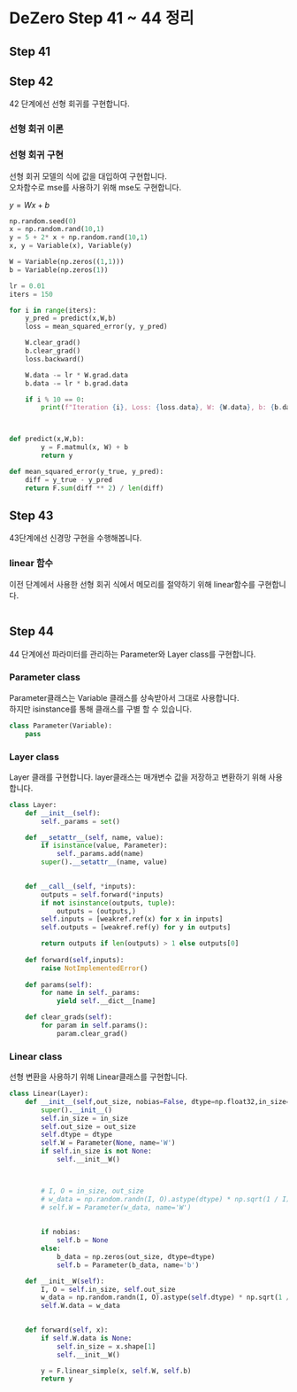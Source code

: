 # DeZero Step 41 ~ 44 정리

## Step 41




## Step 42
42 단계에선 선형 회귀를 구현합니다.

### 선형 회귀 이론


### 선형 회귀 구현
선형 회귀 모델의 식에 값을 대입하여 구현합니다.  
오차함수로 mse를 사용하기 위해 mse도 구현합니다.  

$y=Wx+b$

```python
np.random.seed(0)
x = np.random.rand(10,1)
y = 5 + 2* x + np.random.rand(10,1)
x, y = Variable(x), Variable(y)

W = Variable(np.zeros((1,1)))
b = Variable(np.zeros(1))

lr = 0.01
iters = 150

for i in range(iters):
    y_pred = predict(x,W,b)
    loss = mean_squared_error(y, y_pred)

    W.clear_grad()
    b.clear_grad()
    loss.backward()

    W.data -= lr * W.grad.data
    b.data -= lr * b.grad.data

    if i % 10 == 0:
        print(f"Iteration {i}, Loss: {loss.data}, W: {W.data}, b: {b.data}")



def predict(x,W,b):
        y = F.matmul(x, W) + b
        return y

def mean_squared_error(y_true, y_pred):
    diff = y_true - y_pred
    return F.sum(diff ** 2) / len(diff)

```




## Step 43
43단계에선 신경망 구현을 수행해봅니다.  

### linear 함수
이전 단계에서 사용한 선형 회귀 식에서 메모리를 절약하기 위해 linear함수를 구현합니다. 

```python

```



## Step 44
44 단계에선 파라미터를 관리하는 Parameter와 Layer class를 구현합니다.  


### Parameter class
Parameter클래스는 Variable 클래스를 상속받아서 그대로 사용합니다.  
하지만 isinstance를 통해 클래스를 구별 할 수 있습니다.  


```python
class Parameter(Variable):
    pass
```

### Layer class
Layer 클래를 구현합니다. layer클래스는 매개변수 값을 저장하고 변환하기 위해 사용합니다.  

```python
class Layer:
    def __init__(self):
        self._params = set()

    def __setattr__(self, name, value):
        if isinstance(value, Parameter):
            self._params.add(name)
        super().__setattr__(name, value)

    
    def __call__(self, *inputs):
        outputs = self.forward(*inputs)
        if not isinstance(outputs, tuple):
            outputs = (outputs,)
        self.inputs = [weakref.ref(x) for x in inputs]
        self.outputs = [weakref.ref(y) for y in outputs]

        return outputs if len(outputs) > 1 else outputs[0]
    
    def forward(self,inputs):
        raise NotImplementedError()
    
    def params(self):
        for name in self._params:
            yield self.__dict__[name]

    def clear_grads(self):
        for param in self.params():
            param.clear_grad()
```


### Linear class
선형 변환을 사용하기 위해 Linear클래스를 구현합니다.  



```python
class Linear(Layer):
    def __init__(self,out_size, nobias=False, dtype=np.float32,in_size=None):
        super().__init__()
        self.in_size = in_size
        self.out_size = out_size
        self.dtype = dtype
        self.W = Parameter(None, name='W')
        if self.in_size is not None:
            self.__init__W()



        # I, O = in_size, out_size
        # w_data = np.random.randn(I, O).astype(dtype) * np.sqrt(1 / I)
        # self.W = Parameter(w_data, name='W')
        
        
        if nobias:
            self.b = None
        else:
            b_data = np.zeros(out_size, dtype=dtype)
            self.b = Parameter(b_data, name='b')

    def __init__W(self):
        I, O = self.in_size, self.out_size
        w_data = np.random.randn(I, O).astype(self.dtype) * np.sqrt(1 / I)
        self.W.data = w_data

    
    def forward(self, x):        
        if self.W.data is None:
            self.in_size = x.shape[1]
            self.__init__W()

        y = F.linear_simple(x, self.W, self.b)        
        return y
```

